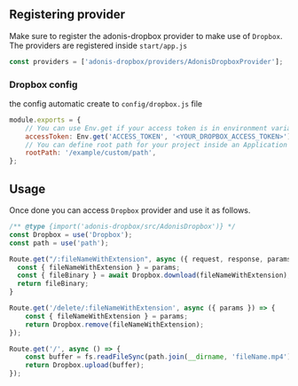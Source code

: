 ## Registering provider

Make sure to register the adonis-dropbox provider to make use of `Dropbox`. The providers are registered inside `start/app.js`

```js
const providers = ['adonis-dropbox/providers/AdonisDropboxProvider'];
```

### Dropbox config

the config automatic create to `config/dropbox.js` file

```js
module.exports = {
    // You can use Env.get if your access token is in environment variables
    accessToken: Env.get('ACCESS_TOKEN', '<YOUR_DROPBOX_ACCESS_TOKEN>'),
    // You can define root path for your project inside an Application in Dropbox, default: '/'
    rootPath: '/example/custom/path',
};
```

## Usage

Once done you can access `Dropbox` provider and use it as follows.

```js
/** @type {import('adonis-dropbox/src/AdonisDropbox')} */
const Dropbox = use('Dropbox');
const path = use('path');

Route.get("/:fileNameWithExtension", async ({ request, response, params }) => {
  const { fileNameWithExtension } = params;
  const { fileBinary } = await Dropbox.download(fileNameWithExtension);
  return fileBinary;
}

Route.get('/delete/:fileNameWithExtension', async ({ params }) => {
    const { fileNameWithExtension } = params;
    return Dropbox.remove(fileNameWithExtension);
});

Route.get('/', async () => {
    const buffer = fs.readFileSync(path.join(__dirname, 'fileName.mp4'));
    return Dropbox.upload(buffer);
});
```
